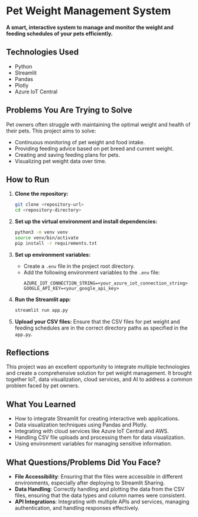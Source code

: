 # Pet Weight Management System

**A smart, interactive system to manage and monitor the weight and feeding schedules of your pets efficiently.**

## Technologies Used
- Python
- Streamlit
- Pandas
- Plotly
- Azure IoT Central

## Problems You Are Trying to Solve
Pet owners often struggle with maintaining the optimal weight and health of their pets. This project aims to solve:
- Continuous monitoring of pet weight and food intake.
- Providing feeding advice based on pet breed and current weight.
- Creating and saving feeding plans for pets.
- Visualizing pet weight data over time.

## How to Run
1. **Clone the repository:**
   ```bash
   git clone <repository-url>
   cd <repository-directory>
   ```

2. **Set up the virtual environment and install dependencies:**
   ```bash
   python3 -m venv venv
   source venv/bin/activate
   pip install -r requirements.txt
   ```

3. **Set up environment variables:**
   - Create a `.env` file in the project root directory.
   - Add the following environment variables to the `.env` file:
     ```plaintext
     AZURE_IOT_CONNECTION_STRING=<your_azure_iot_connection_string>
     GOOGLE_API_KEY=<your_google_api_key>
     ```

4. **Run the Streamlit app:**
   ```bash
   streamlit run app.py
   ```

5. **Upload your CSV files:**
   Ensure that the CSV files for pet weight and feeding schedules are in the correct directory paths as specified in the `app.py`.

## Reflections
This project was an excellent opportunity to integrate multiple technologies and create a comprehensive solution for pet weight management. It brought together IoT, data visualization, cloud services, and AI to address a common problem faced by pet owners.

## What You Learned
- How to integrate Streamlit for creating interactive web applications.
- Data visualization techniques using Pandas and Plotly.
- Integrating with cloud services like Azure IoT Central and AWS.
- Handling CSV file uploads and processing them for data visualization.
- Using environment variables for managing sensitive information.

## What Questions/Problems Did You Face?
- **File Accessibility**: Ensuring that the files were accessible in different environments, especially after deploying to Streamlit Sharing.
- **Data Handling**: Correctly handling and plotting the data from the CSV files, ensuring that the data types and column names were consistent.
- **API Integrations**: Integrating with multiple APIs and services, managing authentication, and handling responses effectively.
